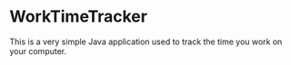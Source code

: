 # WorkTimeTracker #

This is a very simple Java application used to track the time you work on your computer.